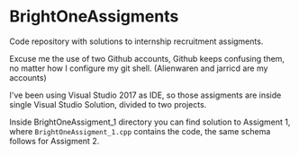 # BrightOneAssigments
Code repository with solutions to internship recruitment assigments.

Excuse me the use of two Github accounts, Github keeps confusing them, no matter how I configure my git shell. (Alienwaren and jarricd are my accounts)

I've been using Visual Studio 2017 as IDE, so those assigments are inside single Visual Studio Solution, divided to two projects. 

Inside BrightOneAssigment_1 directory you can find solution to Assigment 1, where `BrightOneAssigment_1.cpp` contains the code, the same schema follows for Assigment 2.


